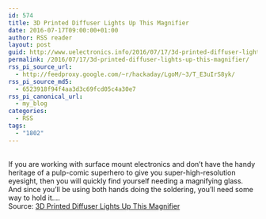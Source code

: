 ```yaml
---
id: 574
title: 3D Printed Diffuser Lights Up This Magnifier
date: 2016-07-17T09:00:00+01:00
author: RSS reader
layout: post
guid: http://www.uelectronics.info/2016/07/17/3d-printed-diffuser-lights-up-this-magnifier/
permalink: /2016/07/17/3d-printed-diffuser-lights-up-this-magnifier/
rss_pi_source_url:
  - http://feedproxy.google.com/~r/hackaday/LgoM/~3/T_E3uIrS8yk/
rss_pi_source_md5:
  - 6523918f94f4aa3d3c69fcd05c4a30e7
rss_pi_canonical_url:
  - my_blog
categories:
  - RSS
tags:
  - "1802"
---
```

&#013;  
If you are working with surface mount electronics and don’t have the handy heritage of a pulp-comic superhero to give you super-high-resolution eyesight, then you will quickly find yourself needing a magnifying glass. And since you’ll be using both hands doing the soldering, you’ll need some way to hold it.…&#013;  
Source: <a href="http://feedproxy.google.com/~r/hackaday/LgoM/~3/T_E3uIrS8yk/" target="_blank">3D Printed Diffuser Lights Up This Magnifier</a>